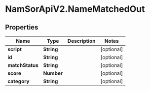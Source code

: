 # NamSorApiV2.NameMatchedOut

## Properties
Name | Type | Description | Notes
------------ | ------------- | ------------- | -------------
**script** | **String** |  | [optional] 
**id** | **String** |  | [optional] 
**matchStatus** | **String** |  | [optional] 
**score** | **Number** |  | [optional] 
**category** | **String** |  | [optional] 


